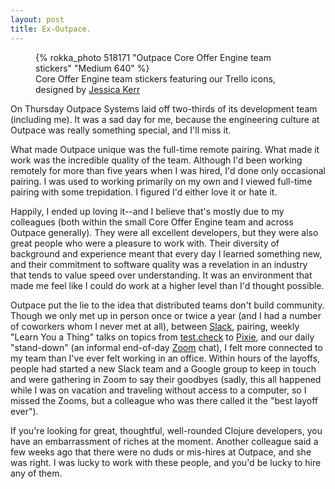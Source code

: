 ```yaml
---
layout: post
title: Ex-Outpace.
---
```


<figure>
  {% rokka_photo 518171 "Outpace Core Offer Engine team stickers" "Medium 640" %}
  <figcaption>Core Offer Engine team stickers featuring our Trello icons, designed by <a href="http://blog.jessitron.com">Jessica Kerr</a></figcaption>
</figure>

On Thursday Outpace Systems laid off two-thirds of its development
team (including me). It was a sad day for me, because the engineering
culture at Outpace was really something special, and I'll miss it.

What made Outpace unique was the full-time remote pairing. What made
it work was the incredible quality of the team. Although I'd been
working remotely for more than five years when I was hired, I'd done
only occasional pairing. I was used to working primarily on my own and
I viewed full-time pairing with some trepidation. I figured I'd either
love it or hate it.

Happily, I ended up loving it--and I believe that's mostly due to my
colleagues (both within the small Core Offer Engine team and across
Outpace generally). They were all excellent developers, but they were
also great people who were a pleasure to work with. Their diversity of
background and experience meant that every day I learned something
new, and their commitment to software quality was a revelation in an
industry that tends to value speed over understanding. It was an
environment that made me feel like I could do work at a higher level
than I'd thought possible.

Outpace put the lie to the idea that distributed teams don't build
community. Though we only met up in person once or twice a year (and I
had a number of coworkers whom I never met at all), between
[Slack](https://slack.com/), pairing, weekly "Learn You a Thing" talks
on topics from [test.check](https://github.com/clojure/test.check) to
[Pixie](https://github.com/pixie-lang/pixie), and our daily
"stand-down" (an informal end-of-day [Zoom](http://zoom.us) chat), I
felt more connected to my team than I've ever felt working in an
office. Within hours of the layoffs, people had started a new Slack
team and a Google group to keep in touch and were gathering in Zoom to
say their goodbyes (sadly, this all happened while I was on vacation
and traveling without access to a computer, so I missed the Zooms, but
a colleague who was there called it the "best layoff ever").

If you're looking for great, thoughtful, well-rounded Clojure
developers, you have an embarrassment of riches at the moment. Another
colleague said a few weeks ago that there were no duds or mis-hires at
Outpace, and she was right. I was lucky to work with these people, and
you'd be lucky to hire any of them.
